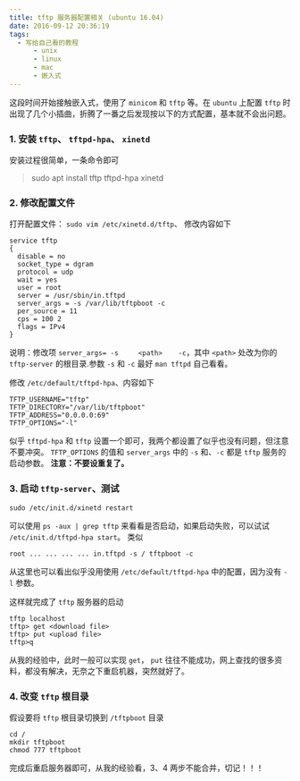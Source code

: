 ```yaml
---
title: tftp 服务器配置相关 (ubuntu 16.04)
date: 2016-09-12 20:36:19
tags:
  - 写给自己看的教程
      - unix
      - linux
      - mac
      - 嵌入式
---
```


这段时间开始接触嵌入式，使用了 `minicom` 和 `tftp` 等。在 `ubuntu` 上配置 `tftp` 时出现了几个小插曲，折腾了一番之后发现按以下的方式配置，基本就不会出问题。

<!-- more -->
### 1. 安装 `tftp`、 `tftpd-hpa`、 `xinetd`

安装过程很简单，一条命令即可

> sudo apt install tftp tftpd-hpa xinetd

### 2. 修改配置文件

打开配置文件： `sudo vim /etc/xinetd.d/tftp`、 修改内容如下

```
service tftp
{
  disable = no
  socket_type = dgram
  protocol = udp
  wait = yes
  user = root
  server = /usr/sbin/in.tftpd
  server_args = -s /var/lib/tftpboot -c
  per_source = 11
  cps = 100 2
  flags = IPv4
}
```

说明：修改项 `server_args= -s     <path>    -c`，其中 `<path>` 处改为你的 `tftp-server` 的根目录.参数 `-s` 和 `-c` 最好 `man tftpd` 自己看看。

修改 `/etc/default/tftpd-hpa`、内容如下
```
TFTP_USERNAME="tftp"
TFTP_DIRECTORY="/var/lib/tftpboot"
TFTP_ADDRESS="0.0.0.0:69"
TFTP_OPTIONS="-l"
```
似乎 `tftpd-hpa` 和 `tftp` 设置一个即可，我两个都设置了似乎也没有问题，但注意不要冲突。 `TFTP_OPTIONS` 的值和 `server_args` 中的 `-s` 和、`-c` 都是 `tftp` 服务的启动参数。 **注意：不要设重复了。**

### 3. 启动 `tftp-server`、测试

```
sudo /etc/init.d/xinetd restart
```
可以使用 `ps -aux | grep tftp` 来看看是否启动，如果启动失败，可以试试 `/etc/init.d/tftpd-hpa start`。
类似
```
root ... ... ... ... in.tftpd -s / tftpboot -c
```
从这里也可以看出似乎没用使用 `/etc/default/tftpd-hpa` 中的配置，因为没有 `-l` 参数。

这样就完成了 `tftp` 服务器的启动

```
tftp localhost
tftp> get <download file>
tftp> put <upload file>
tftp>q
```
从我的经验中，此时一般可以实现 `get`， `put` 往往不能成功，网上查找的很多资料，都没有解决，无奈之下重启机器，突然就好了。

### 4. 改变 `tftp` 根目录

假设要将 `tftp` 根目录切换到 `/tftpboot` 目录

```
cd /
mkdir tftpboot
chmod 777 tftpboot
```
完成后重启服务器即可，从我的经验看，3、4 两步不能合并，切记！！！
